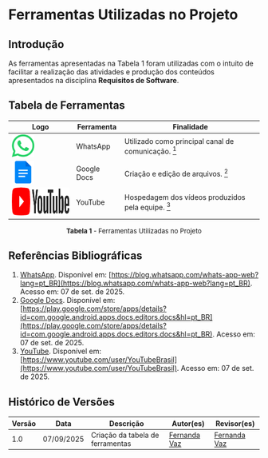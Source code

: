 # Ferramentas Utilizadas no Projeto

## Introdução
As ferramentas apresentadas na Tabela 1 foram utilizadas com o intuito de facilitar a realização das atividades e produção dos conteúdos apresentados na disciplina **Requisitos de Software**.

## Tabela de Ferramentas

| Logo | Ferramenta | Finalidade |
|------|------------|------------|
| <img src="https://raw.githubusercontent.com/Requisitos-de-Software/2025.2-Grupo06/refs/heads/main/docs/assets/logos/whatsapp.png" width="45" height="45" alt="WhatsApp" /> | WhatsApp | Utilizado como principal canal de comunicação. <a id="anchor_1" href="#FRM1"><sup>1</sup></a> |
| <img src="https://raw.githubusercontent.com/Requisitos-de-Software/2025.2-Grupo06/refs/heads/main/docs/assets/logos/gdocs.png" width="45" height="45" alt="Google Docs" /> | Google Docs | Criação e edição de arquivos. <a id="anchor_2" href="#FRM2"><sup>2</sup></a> |
| <img src="https://raw.githubusercontent.com/Requisitos-de-Software/2025.2-Grupo06/refs/heads/main/docs/assets/logos/youtube.png" width="150" height="56" alt="YouTube" /> | YouTube | Hospedagem dos vídeos produzidos pela equipe. <a id="anchor_3" href="#FRM3"><sup>3</sup></a> |

<font size="2"><p style="text-align: center"><b>Tabela 1</b> - Ferramentas Utilizadas no Projeto</p></font>

## Referências Bibliográficas
1. <a id="FRM1" href="#anchor_1">WhatsApp</a>. Disponível em: [https://blog.whatsapp.com/whats-app-web?lang=pt_BR](https://blog.whatsapp.com/whats-app-web?lang=pt_BR). Acesso em: 07 de set. de 2025.
2. <a id="FRM2" href="#anchor_2">Google Docs</a>. Disponível em: [https://play.google.com/store/apps/details?id=com.google.android.apps.docs.editors.docs&hl=pt_BR](https://play.google.com/store/apps/details?id=com.google.android.apps.docs.editors.docs&hl=pt_BR). Acesso em: 07 de set. de 2025.
3. <a id="FRM3" href="#anchor_3">YouTube</a>. Disponível em: [https://www.youtube.com/user/YouTubeBrasil](https://www.youtube.com/user/YouTubeBrasil). Acesso em: 07 de set. de 2025.

## Histórico de Versões

| Versão | Data | Descrição | Autor(es) | Revisor(es) |
|--------|------|-----------|-----------|-------------|
| 1.0 | 07/09/2025 | Criação da tabela de ferramentas | [Fernanda Vaz](https://github.com/Fernandavazgit1) | [Fernanda Vaz](https://github.com/Fernandavazgit1) |
